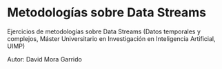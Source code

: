# Metodologías sobre Data Streams
Ejercicios de metodologías sobre Data Streams (Datos temporales y complejos, Máster Universitario en Investigación en Inteligencia Artificial, UIMP)

Autor: David Mora Garrido
